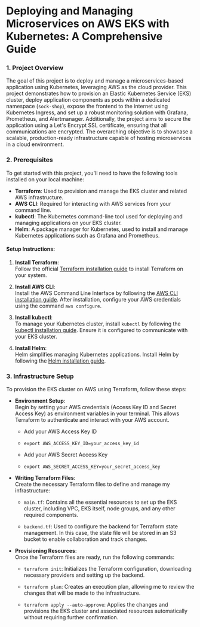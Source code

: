 # Deploying and Managing Microservices on AWS EKS with Kubernetes: A Comprehensive Guide

### 1. Project Overview

The goal of this project is to deploy and manage a microservices-based application using Kubernetes, leveraging AWS as the cloud provider. This project demonstrates how to provision an Elastic Kubernetes Service (EKS) cluster, deploy application components as pods within a dedicated namespace (`sock-shop`), expose the frontend to the internet using Kubernetes Ingress, and set up a robust monitoring solution with Grafana, Prometheus, and Alertmanager. Additionally, the project aims to secure the application using a Let's Encrypt SSL certificate, ensuring that all communications are encrypted. The overarching objective is to showcase a scalable, production-ready infrastructure capable of hosting microservices in a cloud environment.

### 2. Prerequisites

To get started with this project, you'll need to have the following tools installed on your local machine:

- **Terraform**: Used to provision and manage the EKS cluster and related AWS infrastructure.
- **AWS CLI**: Required for interacting with AWS services from your command line.
- **kubectl**: The Kubernetes command-line tool used for deploying and managing applications on your EKS cluster.
- **Helm**: A package manager for Kubernetes, used to install and manage Kubernetes applications such as Grafana and Prometheus.

#### Setup Instructions:

1. **Install Terraform**:  
   Follow the official [Terraform installation guide](https://developer.hashicorp.com/terraform/tutorials/aws-get-started/install-cli) to install Terraform on your system.

2. **Install AWS CLI**:  
   Install the AWS Command Line Interface by following the [AWS CLI installation guide](https://docs.aws.amazon.com/cli/latest/userguide/install-cliv2.html). After installation, configure your AWS credentials using the command `aws configure`.

3. **Install kubectl**:  
   To manage your Kubernetes cluster, install `kubectl` by following the [kubectl installation guide](https://kubernetes.io/docs/tasks/tools/install-kubectl/). Ensure it is configured to communicate with your EKS cluster.

4. **Install Helm**:  
   Helm simplifies managing Kubernetes applications. Install Helm by following the [Helm installation guide](https://helm.sh/docs/intro/install/).

### 3. Infrastructure Setup

To provision the EKS cluster on AWS using Terraform, follow these steps:

- **Environment Setup**:  
  Begin by setting your AWS credentials (Access Key ID and Secret Access Key) as environment variables in your terminal. This allows Terraform to authenticate and interact with your AWS account.

  - Add your AWS Access Key ID

  - `export AWS_ACCESS_KEY_ID=your_access_key_id`

  - Add your AWS Secret Access Key

  - `export AWS_SECRET_ACCESS_KEY=your_secret_access_key`


- **Writing Terraform Files**:  
  Create the necessary Terraform files to define and manage my infrastructure:
  
  - `main.tf`: Contains all the essential resources to set up the EKS cluster, including VPC, EKS itself, node groups, and any other required components.
  
  - `backend.tf`: Used to configure the backend for Terraform state management. In this case, the state file will be stored in an S3 bucket to enable collaboration and track changes.

- **Provisioning Resources**:  
  Once the Terraform files are ready, run the following commands:
  
  - `terraform init`: Initializes the Terraform configuration, downloading necessary providers and setting up the backend.
  
  - `terraform plan`: Creates an execution plan, allowing me to review the changes that will be made to the infrastructure.
  
  - `terraform apply --auto-approve`: Applies the changes and provisions the EKS cluster and associated resources automatically without requiring further confirmation.

